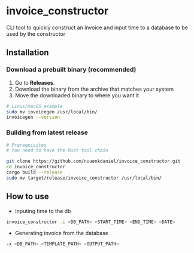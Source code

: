 # invoice_constructor
CLI tool to quickly construct an invoice and input time to a database to be used by the constructor

## Installation
### Download a prebuilt binary (recommended)
1. Go to **Releases**.
2. Download the binary from the archive that matches your system
3. Move the downloaded binary to where you want it
```bash
# Linux/macOS example
sudo mv invoicegen /usr/local/bin/
invoicegen --version
```

### Building from latest release
```bash
# Prerequisites
# You need to have the Rust tool chain

git clone https://github.com/nuuenkdaniel/invoice_constructor.git
cd invoice_constructor 
cargo build --release
sudo mv target/release/invoice_constructor /usr/local/bin/
```

## How to use
- Inputing time to the db
```bash
invoice_constructor -i <DB_PATH> <START_TIME> <END_TIME> <DATE>
```

- Generating invoice from the database
```bash
-x <DB_PATH> <TEMPLATE_PATH> <OUTPUT_PATH>
```
